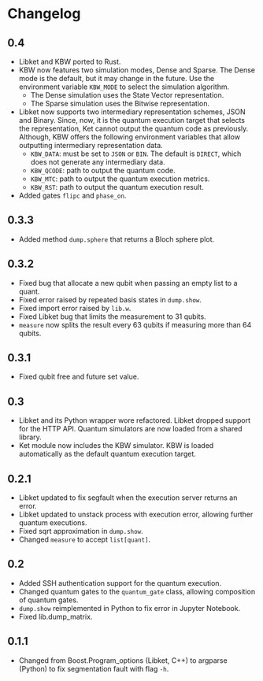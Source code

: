 # Changelog

## 0.4

- Libket and KBW ported to Rust.
- KBW now features two simulation modes, Dense and Sparse. The Dense mode is the default, but it may change in the future. Use the environment variable `KBW_MODE` to select the simulation algorithm.
    - The Dense simulation uses the State Vector representation.
    - The Sparse simulation uses the Bitwise representation.
- Libket now supports two intermediary representation schemes, JSON and Binary. Since, now, it is the quantum execution target that selects the representation, Ket cannot output the quantum code as previously. Although, KBW offers the following environment variables that allow outputting intermediary representation data.
    - `KBW_DATA`: must be set to `JSON` or `BIN`. The default is `DIRECT`, which does not generate any intermediary data.
    - `KBW_QCODE`: path to output the quantum code.
    - `KBW_MTC`: path to output the quantum execution metrics.
    - `KBW_RST`: path to output the quantum execution result.
- Added gates `flipc` and `phase_on`.

## 0.3.3

- Added method `dump.sphere` that returns a Bloch sphere plot.

## 0.3.2

- Fixed bug that allocate a new qubit when passing an empty list to a quant.
- Fixed error raised by repeated basis states in `dump.show`.
- Fixed import error raised by `lib.w`.
- Fixed Libket bug that limits the measurement to 31 qubits.
- `measure` now splits the result every 63 qubits if measuring more than 64 qubits.

## 0.3.1

- Fixed qubit free and future set value.

## 0.3

- Libket and its Python wrapper wore refactored. Libket dropped support for the HTTP API.  Quantum simulators are now loaded from a shared library.
- Ket module now includes the KBW simulator. KBW is loaded automatically as the default quantum execution target.

## 0.2.1

- Libket updated to fix segfault when the execution server returns an error. 
- Libket updated to unstack process with execution error, allowing further quantum executions.
- Fixed sqrt approximation in `dump.show`.
- Changed `measure` to accept `list[quant]`. 

## 0.2

- Added SSH authentication support for the quantum execution.
- Changed quantum gates to the `quantum_gate` class, allowing composition of quantum gates.
- `dump.show` reimplemented in Python to fix error in Jupyter Notebook.   
- Fixed lib.dump_matrix.

## 0.1.1

- Changed from Boost.Program_options (Libket, C++) to argparse (Python) to fix segmentation fault with flag `-h`. 
